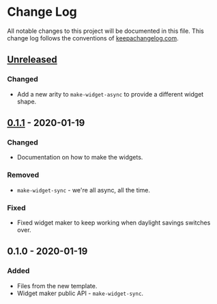 # Change Log
All notable changes to this project will be documented in this file. This change log follows the conventions of [keepachangelog.com](http://keepachangelog.com/).

## [Unreleased]
### Changed
- Add a new arity to `make-widget-async` to provide a different widget shape.

## [0.1.1] - 2020-01-19
### Changed
- Documentation on how to make the widgets.

### Removed
- `make-widget-sync` - we're all async, all the time.

### Fixed
- Fixed widget maker to keep working when daylight savings switches over.

## 0.1.0 - 2020-01-19
### Added
- Files from the new template.
- Widget maker public API - `make-widget-sync`.

[Unreleased]: https://github.com/your-name/p021/compare/0.1.1...HEAD
[0.1.1]: https://github.com/your-name/p021/compare/0.1.0...0.1.1
